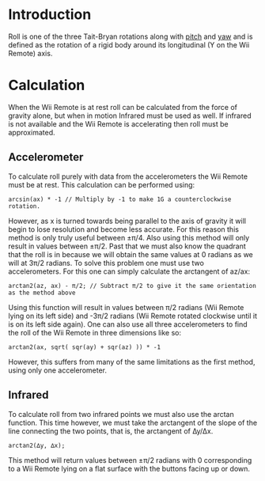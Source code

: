 # Introduction #

Roll is one of the three Tait-Bryan rotations along with [pitch](Pitch.md) and [yaw](Yaw.md) and is defined as the rotation of a rigid body around its longitudinal (Y on the Wii Remote) axis.

# Calculation #

When the Wii Remote is at rest roll can be calculated from the force of gravity alone, but when in motion Infrared must be used as well. If infrared is not available and the Wii Remote is accelerating then roll must be approximated.

## Accelerometer ##

To calculate roll purely with data from the accelerometers the Wii Remote must be at rest. This calculation can be performed using:
```
arcsin(ax) * -1 // Multiply by -1 to make 1G a counterclockwise rotation.
```
However, as x is turned towards being parallel to the axis of gravity it will begin to lose resolution and become less accurate. For this reason this method is only truly useful between ±π/4. Also using this method will only result in values between ±π/2. Past that we must also know the quadrant that the roll is in because we will obtain the same values at 0 radians as we will at 3π/2 radians.
To solve this problem one must use two accelerometers. For this one can simply calculate the arctangent of az/ax:
```
arctan2(az, ax) - π/2; // Subtract π/2 to give it the same orientation as the method above 
```
Using this function will result in values between π/2 radians (Wii Remote lying on its left side) and -3π/2 radians (Wii Remote rotated clockwise until it is on its left side again).
One can also use all three accelerometers to find the roll of the Wii Remote in three dimensions like so:
```
arctan2(ax, sqrt( sqr(ay) + sqr(az) )) * -1
```
However, this suffers from many of the same limitations as the first method, using only one accelerometer.

## Infrared ##

To calculate roll from two infrared points we must also use the arctan function. This time however, we must take the arctangent of the slope of the line connecting the two points, that is, the arctangent of ∆y/∆x.
```
arctan2(∆y, ∆x);
```
This method will return values between ±π/2 radians with 0 corresponding to a Wii Remote lying on a flat surface with the buttons facing up or down.